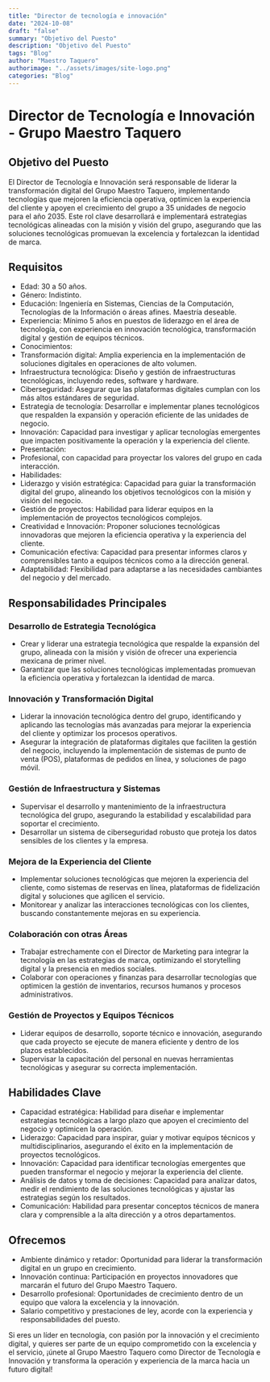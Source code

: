 ```yaml
---
title: "Director de tecnología e innovación"
date: "2024-10-08"
draft: "false"
summary: "Objetivo del Puesto"
description: "Objetivo del Puesto"
tags: "Blog"
author: "Maestro Taquero"
authorimage: "../assets/images/site-logo.png"
categories: "Blog"
---
```

# Director de Tecnología e Innovación - Grupo Maestro Taquero

## Objetivo del Puesto

El Director de Tecnología e Innovación será responsable de liderar la transformación digital del Grupo Maestro Taquero, implementando tecnologías que mejoren la eficiencia operativa, optimicen la experiencia del cliente y apoyen el crecimiento del grupo a 35 unidades de negocio para el año 2035. Este rol clave desarrollará e implementará estrategias tecnológicas alineadas con la misión y visión del grupo, asegurando que las soluciones tecnológicas promuevan la excelencia y fortalezcan la identidad de marca.

## Requisitos

  - Edad: 30 a 50 años.
  - Género: Indistinto.
  - Educación: Ingeniería en Sistemas, Ciencias de la Computación, Tecnologías de la Información o áreas afines. Maestría deseable.
  - Experiencia: Mínimo 5 años en puestos de liderazgo en el área de tecnología, con experiencia en innovación tecnológica, transformación digital y gestión de equipos técnicos.
  - Conocimientos:
  - Transformación digital: Amplia experiencia en la implementación de soluciones digitales en operaciones de alto volumen.
  - Infraestructura tecnológica: Diseño y gestión de infraestructuras tecnológicas, incluyendo redes, software y hardware.
  - Ciberseguridad: Asegurar que las plataformas digitales cumplan con los más altos estándares de seguridad.
  - Estrategia de tecnología: Desarrollar e implementar planes tecnológicos que respalden la expansión y operación eficiente de las unidades de negocio.
  - Innovación: Capacidad para investigar y aplicar tecnologías emergentes que impacten positivamente la operación y la experiencia del cliente.
  - Presentación:
  - Profesional, con capacidad para proyectar los valores del grupo en cada interacción.
  - Habilidades:
  - Liderazgo y visión estratégica: Capacidad para guiar la transformación digital del grupo, alineando los objetivos tecnológicos con la misión y visión del negocio.
  - Gestión de proyectos: Habilidad para liderar equipos en la implementación de proyectos tecnológicos complejos.
  - Creatividad e Innovación: Proponer soluciones tecnológicas innovadoras que mejoren la eficiencia operativa y la experiencia del cliente.
  - Comunicación efectiva: Capacidad para presentar informes claros y comprensibles tanto a equipos técnicos como a la dirección general.
  - Adaptabilidad: Flexibilidad para adaptarse a las necesidades cambiantes del negocio y del mercado.

## Responsabilidades Principales

### Desarrollo de Estrategia Tecnológica
  - Crear y liderar una estrategia tecnológica que respalde la expansión del grupo, alineada con la misión y visión de ofrecer una experiencia mexicana de primer nivel.
  - Garantizar que las soluciones tecnológicas implementadas promuevan la eficiencia operativa y fortalezcan la identidad de marca.

### Innovación y Transformación Digital
  - Liderar la innovación tecnológica dentro del grupo, identificando y aplicando las tecnologías más avanzadas para mejorar la experiencia del cliente y optimizar los procesos operativos.
  - Asegurar la integración de plataformas digitales que faciliten la gestión del negocio, incluyendo la implementación de sistemas de punto de venta (POS), plataformas de pedidos en línea, y soluciones de pago móvil.

### Gestión de Infraestructura y Sistemas
  - Supervisar el desarrollo y mantenimiento de la infraestructura tecnológica del grupo, asegurando la estabilidad y escalabilidad para soportar el crecimiento.
  - Desarrollar un sistema de ciberseguridad robusto que proteja los datos sensibles de los clientes y la empresa.

### Mejora de la Experiencia del Cliente
  - Implementar soluciones tecnológicas que mejoren la experiencia del cliente, como sistemas de reservas en línea, plataformas de fidelización digital y soluciones que agilicen el servicio.
  - Monitorear y analizar las interacciones tecnológicas con los clientes, buscando constantemente mejoras en su experiencia.

### Colaboración con otras Áreas
  - Trabajar estrechamente con el Director de Marketing para integrar la tecnología en las estrategias de marca, optimizando el storytelling digital y la presencia en medios sociales.
  - Colaborar con operaciones y finanzas para desarrollar tecnologías que optimicen la gestión de inventarios, recursos humanos y procesos administrativos.

### Gestión de Proyectos y Equipos Técnicos
  - Liderar equipos de desarrollo, soporte técnico e innovación, asegurando que cada proyecto se ejecute de manera eficiente y dentro de los plazos establecidos.
  - Supervisar la capacitación del personal en nuevas herramientas tecnológicas y asegurar su correcta implementación.

## Habilidades Clave

  - Capacidad estratégica: Habilidad para diseñar e implementar estrategias tecnológicas a largo plazo que apoyen el crecimiento del negocio y optimicen la operación.
  - Liderazgo: Capacidad para inspirar, guiar y motivar equipos técnicos y multidisciplinarios, asegurando el éxito en la implementación de proyectos tecnológicos.
  - Innovación: Capacidad para identificar tecnologías emergentes que pueden transformar el negocio y mejorar la experiencia del cliente.
  - Análisis de datos y toma de decisiones: Capacidad para analizar datos, medir el rendimiento de las soluciones tecnológicas y ajustar las estrategias según los resultados.
  - Comunicación: Habilidad para presentar conceptos técnicos de manera clara y comprensible a la alta dirección y a otros departamentos.

## Ofrecemos

  - Ambiente dinámico y retador: Oportunidad para liderar la transformación digital en un grupo en crecimiento.
  - Innovación continua: Participación en proyectos innovadores que marcarán el futuro del Grupo Maestro Taquero.
  - Desarrollo profesional: Oportunidades de crecimiento dentro de un equipo que valora la excelencia y la innovación.
  - Salario competitivo y prestaciones de ley, acorde con la experiencia y responsabilidades del puesto.

Si eres un líder en tecnología, con pasión por la innovación y el crecimiento digital, y quieres ser parte de un equipo comprometido con la excelencia y el servicio, ¡únete al Grupo Maestro Taquero como Director de Tecnología e Innovación y transforma la operación y experiencia de la marca hacia un futuro digital!